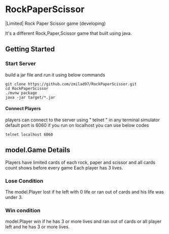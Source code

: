 # RockPaperScissor
|Limited| Rock Paper Scissor game (developing)

It's a different Rock,Paper,Scissor game that built using java.

## Getting Started

### Start Server
build a jar file and run it using below commands

```
git clone https://github.com/zmilad97/RockPaperScissor.git
cd RockPaperScissor
./mvnw package
java -jar target/*.jar
```

#### Connect Players
players can connect to the server using " telnet " in any terminal simulator
default port is 6060
if you run on localhost you can use below codes


```
telnet localhost 6060
```



## model.Game Details
Players have limited cards of each rock, paper and scissor and all cards count shows before every game
Each player has 3 lives.

### Lose Condition
The model.Player lost if he left with 0 life or ran out of cards and his life was under 3.

### Win condition
model.Player win if he has 3 or more lives and ran out of cards or all player left and he has 3 or more lives.

